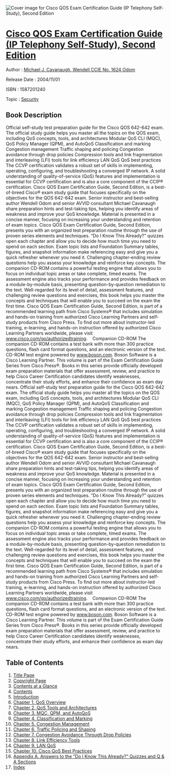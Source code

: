 ![Cover image for Cisco QOS Exam Certification Guide (IP Telephony Self-Study), Second Edition](https://imgdetail.ebookreading.net/cover/cover/security/EB1587201240.jpg)

[Cisco QOS Exam Certification Guide (IP Telephony Self-Study), Second Edition](https://ebookreading.net/view/book/Cisco+QOS+Exam+Certification+Guide+%28IP+Telephony+Self-Study%29%2C+Second+Edition-EB1587201240_1.html "Cisco QOS Exam Certification Guide (IP Telephony Self-Study), Second Edition")
====================================================================================================================

Author : [Michael J. Cavanaugh](https://ebookreading.net/search/author/Michael+J.+Cavanaugh),[ Wendell CCIE No. 1624 Odom](https://ebookreading.net/search/author/+Wendell+CCIE+No.+1624+Odom)

Release Date : 2004/11/01

ISBN : 1587201240

Topic : [Security](https://ebookreading.net/search/category/security)

Book Description
-----------------

Official self-study test preparation guide for the Cisco QOS 642-642 exam. The official study guide helps you master all the topics on the QOS exam, including
QoS concepts, tools, and architectures
Modular QoS CLI (MQC), QoS Policy Manager (QPM), and AutoQoS
Classification and marking
Congestion management
Traffic shaping and policing
Congestion avoidance through drop policies
Compression tools and link fragmentation and interleaving (LFI) tools for link efficiency
LAN QoS
QoS best practices
The CCVP certification validates a robust set of skills in implementing, operating, configuring, and troubleshooting a converged IP network. A solid understanding of quality-of-service (QoS) features and implementation is essential for CCVP certification and is also a core component of the CCIP® certification.
Cisco QOS Exam Certification Guide, Second Edition, is a best-of-breed Cisco® exam study guide that focuses specifically on the objectives for the QOS 642-642 exam. Senior instructor and best-selling author Wendell Odom and senior AVVID consultant Michael Cavanaugh share preparation hints and test-taking tips, helping you identify areas of weakness and improve your QoS knowledge. Material is presented in a concise manner, focusing on increasing your understanding and retention of exam topics.
Cisco QOS Exam Certification Guide, Second Edition, presents you with an organized test preparation routine through the use of proven series elements and techniques. “Do I Know This Already?” quizzes open each chapter and allow you to decide how much time you need to spend on each section. Exam topic lists and Foundation Summary tables, figures, and snapshot information make referencing easy and give you a quick refresher whenever you need it. Challenging chapter-ending review questions help you assess your knowledge and reinforce key concepts. The companion CD-ROM contains a powerful testing engine that allows you to focus on individual topic areas or take complete, timed exams. The assessment engine also tracks your performance and provides feedback on a module-by-module basis, presenting question-by-question remediation to the text. Well-regarded for its level of detail, assessment features, and challenging review questions and exercises, this book helps you master the concepts and techniques that will enable you to succeed on the exam the first time.
Cisco QOS Exam Certification Guide, Second Edition, is part of a recommended learning path from Cisco Systems® that includes simulation and hands-on training from authorized Cisco Learning Partners and self-study products from Cisco Press. To find out more about instructor-led training, e-learning, and hands-on instruction offered by authorized Cisco Learning Partners worldwide, please visit www.cisco.com/go/authorizedtraining.
  
Companion CD-ROM
The companion CD-ROM contains a test bank with more than 300 practice questions, flash card format questions, and an electronic version of the text.
CD-ROM test engine powered by www.boson.com. Boson Software is a Cisco Learning Partner.
This volume is part of the Exam Certification Guide Series from Cisco Press®. Books in this series provide officially developed exam preparation materials that offer assessment, review, and practice to help Cisco Career Certification candidates identify weaknesses, concentrate their study efforts, and enhance their confidence as exam day nears.
              Official self-study test preparation guide for the Cisco QOS 642-642 exam. The official study guide helps you master all the topics on the QOS exam, including
QoS concepts, tools, and architectures
Modular QoS CLI (MQC), QoS Policy Manager (QPM), and AutoQoS
Classification and marking
Congestion management
Traffic shaping and policing
Congestion avoidance through drop policies
Compression tools and link fragmentation and interleaving (LFI) tools for link efficiency
LAN QoS
QoS best practices
The CCVP certification validates a robust set of skills in implementing, operating, configuring, and troubleshooting a converged IP network. A solid understanding of quality-of-service (QoS) features and implementation is essential for CCVP certification and is also a core component of the CCIP® certification.
Cisco QOS Exam Certification Guide, Second Edition, is a best-of-breed Cisco® exam study guide that focuses specifically on the objectives for the QOS 642-642 exam. Senior instructor and best-selling author Wendell Odom and senior AVVID consultant Michael Cavanaugh share preparation hints and test-taking tips, helping you identify areas of weakness and improve your QoS knowledge. Material is presented in a concise manner, focusing on increasing your understanding and retention of exam topics.
Cisco QOS Exam Certification Guide, Second Edition, presents you with an organized test preparation routine through the use of proven series elements and techniques. “Do I Know This Already?” quizzes open each chapter and allow you to decide how much time you need to spend on each section. Exam topic lists and Foundation Summary tables, figures, and snapshot information make referencing easy and give you a quick refresher whenever you need it. Challenging chapter-ending review questions help you assess your knowledge and reinforce key concepts. The companion CD-ROM contains a powerful testing engine that allows you to focus on individual topic areas or take complete, timed exams. The assessment engine also tracks your performance and provides feedback on a module-by-module basis, presenting question-by-question remediation to the text. Well-regarded for its level of detail, assessment features, and challenging review questions and exercises, this book helps you master the concepts and techniques that will enable you to succeed on the exam the first time.
Cisco QOS Exam Certification Guide, Second Edition, is part of a recommended learning path from Cisco Systems® that includes simulation and hands-on training from authorized Cisco Learning Partners and self-study products from Cisco Press. To find out more about instructor-led training, e-learning, and hands-on instruction offered by authorized Cisco Learning Partners worldwide, please visit www.cisco.com/go/authorizedtraining.
  
Companion CD-ROM
The companion CD-ROM contains a test bank with more than 300 practice questions, flash card format questions, and an electronic version of the text.
CD-ROM test engine powered by www.boson.com. Boson Software is a Cisco Learning Partner.
This volume is part of the Exam Certification Guide Series from Cisco Press®. Books in this series provide officially developed exam preparation materials that offer assessment, review, and practice to help Cisco Career Certification candidates identify weaknesses, concentrate their study efforts, and enhance their confidence as exam day nears.
              
Table of Contents
-----------------

1. [Title Page](https://ebookreading.net/view/book/Cisco+QOS+Exam+Certification+Guide+%28IP+Telephony+Self-Study%29%2C+Second+Edition-EB1587201240_2.html)
1. [Copyright Page](https://ebookreading.net/view/book/Cisco+QOS+Exam+Certification+Guide+%28IP+Telephony+Self-Study%29%2C+Second+Edition-EB1587201240_2.html#id380975)
1. [Contents at a Glance](https://ebookreading.net/view/book/Cisco+QOS+Exam+Certification+Guide+%28IP+Telephony+Self-Study%29%2C+Second+Edition-EB1587201240_5.html)
1. [Contents](https://ebookreading.net/view/book/Cisco+QOS+Exam+Certification+Guide+%28IP+Telephony+Self-Study%29%2C+Second+Edition-EB1587201240_6.html)
1. [Introduction](https://ebookreading.net/view/book/Cisco+QOS+Exam+Certification+Guide+%28IP+Telephony+Self-Study%29%2C+Second+Edition-EB1587201240_9.html)
1. [Chapter 1. QoS Overview](https://ebookreading.net/view/book/Cisco+QOS+Exam+Certification+Guide+%28IP+Telephony+Self-Study%29%2C+Second+Edition-EB1587201240_10.html)
1. [Chapter 2. QoS Tools and Architectures](https://ebookreading.net/view/book/Cisco+QOS+Exam+Certification+Guide+%28IP+Telephony+Self-Study%29%2C+Second+Edition-EB1587201240_11.html)
1. [Chapter 3. MQC, QPM, and AutoQoS](https://ebookreading.net/view/book/Cisco+QOS+Exam+Certification+Guide+%28IP+Telephony+Self-Study%29%2C+Second+Edition-EB1587201240_12.html)
1. [Chapter 4. Classification and Marking](https://ebookreading.net/view/book/Cisco+QOS+Exam+Certification+Guide+%28IP+Telephony+Self-Study%29%2C+Second+Edition-EB1587201240_13.html)
1. [Chapter 5. Congestion Management](https://ebookreading.net/view/book/Cisco+QOS+Exam+Certification+Guide+%28IP+Telephony+Self-Study%29%2C+Second+Edition-EB1587201240_14.html)
1. [Chapter 6. Traffic Policing and Shaping](https://ebookreading.net/view/book/Cisco+QOS+Exam+Certification+Guide+%28IP+Telephony+Self-Study%29%2C+Second+Edition-EB1587201240_15.html)
1. [Chapter 7. Congestion Avoidance Through Drop Policies](https://ebookreading.net/view/book/Cisco+QOS+Exam+Certification+Guide+%28IP+Telephony+Self-Study%29%2C+Second+Edition-EB1587201240_16.html)
1. [Chapter 8. Link Efficiency Tools](https://ebookreading.net/view/book/Cisco+QOS+Exam+Certification+Guide+%28IP+Telephony+Self-Study%29%2C+Second+Edition-EB1587201240_17.html)
1. [Chapter 9. LAN QoS](https://ebookreading.net/view/book/Cisco+QOS+Exam+Certification+Guide+%28IP+Telephony+Self-Study%29%2C+Second+Edition-EB1587201240_19.html)
1. [Chapter 10. Cisco QoS Best Practices](https://ebookreading.net/view/book/Cisco+QOS+Exam+Certification+Guide+%28IP+Telephony+Self-Study%29%2C+Second+Edition-EB1587201240_20.html)
1. [Appendix A. Answers to the “Do I Know This Already?” Quizzes and Q &amp; A Sections](https://ebookreading.net/view/book/Cisco+QOS+Exam+Certification+Guide+%28IP+Telephony+Self-Study%29%2C+Second+Edition-EB1587201240_21.html)
1. [Index](https://ebookreading.net/view/book/Cisco+QOS+Exam+Certification+Guide+%28IP+Telephony+Self-Study%29%2C+Second+Edition-EB1587201240_22.html)
